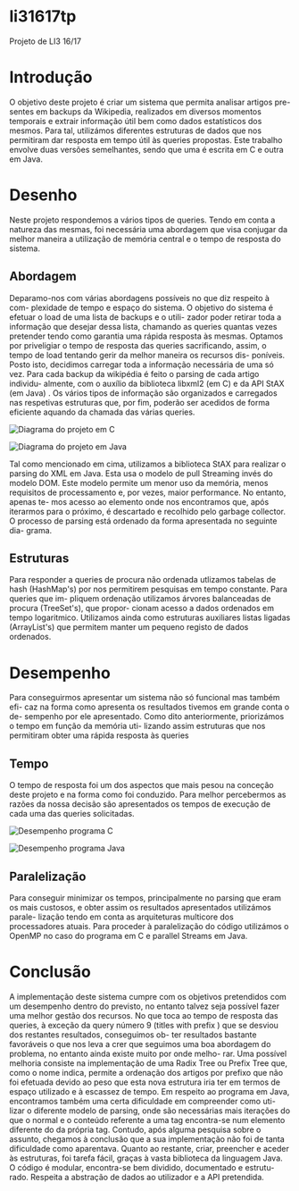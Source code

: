 # li31617tp
Projeto de LI3 16/17

# Introdução
O objetivo deste projeto é criar um sistema que permita analisar artigos pre-
sentes em backups da Wikipedia, realizados em diversos momentos temporais
e extrair informação útil bem como dados estatı́sticos dos mesmos. Para tal,
utilizámos diferentes estruturas de dados que nos permitiram dar resposta
em tempo útil às queries propostas.
Este trabalho envolve duas versões semelhantes, sendo que uma é escrita em C e outra em Java.

# Desenho
Neste projeto respondemos a vários tipos de queries. Tendo em conta a
natureza das mesmas, foi necessária uma abordagem que visa conjugar da
melhor maneira a utilização de memória central e o tempo de resposta do
sistema.

## Abordagem
Deparamo-nos com várias abordagens possı́veis no que diz respeito à com-
plexidade de tempo e espaço do sistema.
O objetivo do sistema é efetuar o load de uma lista de backups e o utili-
zador poder retirar toda a informação que desejar dessa lista, chamando as
queries quantas vezes pretender tendo como garantia uma rápida resposta às
mesmas.
Optamos por priveligiar o tempo de resposta das queries sacrificando,
assim, o tempo de load tentando gerir da melhor maneira os recursos dis-
ponı́veis. Posto isto, decidimos carregar toda a informação necessária de
uma só vez.
Para cada backup da wikipédia é feito o parsing de cada artigo individu-
almente, com o auxı́lio da biblioteca libxml2 (em C) e da API StAX (em Java) . Os vários tipos de informação
são organizados e carregados nas respetivas estruturas que, por fim, poderão
ser acedidos de forma eficiente aquando da chamada das várias queries.

![Diagrama do projeto em C](http://i.imgur.com/IDyEz4V.png "Diagrama do projeto em C")

![Diagrama do projeto em Java](http://i.imgur.com/3unyLnV.png "Diagrama do projeto em Java")

Tal como mencionado em cima, utilizamos a biblioteca StAX para realizar
o parsing do XML em Java. Esta usa o modelo de pull Streaming invés do modelo
DOM. Este modelo permite um menor uso da memória, menos requisitos
de processamento e, por vezes, maior performance. No entanto, apenas te-
mos acesso ao elemento onde nos encontramos que, após iterarmos para o
próximo, é descartado e recolhido pelo garbage collector.
O processo de parsing está ordenado da forma apresentada no seguinte dia-
grama.

## Estruturas
Para responder a queries de procura não ordenada utlizamos tabelas de hash (HashMap's)
por nos permitirem pesquisas em tempo constante. Para queries que im-
pliquem ordenação utilizamos árvores balanceadas de procura (TreeSet's), que propor-
cionam acesso a dados ordenados em tempo logaritmico. Utilizamos ainda
como estruturas auxiliares listas ligadas (ArrayList's) que permitem manter um pequeno
registo de dados ordenados.

# Desempenho
Para conseguirmos apresentar um sistema não só funcional mas também efi-
caz na forma como apresenta os resultados tivemos em grande conta o de-
sempenho por ele apresentado.
Como dito anteriormente, priorizámos o tempo em função da memória uti-
lizando assim estruturas que nos permitiram obter uma rápida resposta às
queries

## Tempo
O tempo de resposta foi um dos aspectos que mais pesou na conceção deste
projeto e na forma como foi conduzido. Para melhor percebermos as razões
da nossa decisão são apresentados os tempos de execução de cada uma das
queries solicitadas.


![Desempenho programa C](http://i.imgur.com/7Ovw5Fz.png "Desempenho programa C")

![Desempenho programa Java](http://i.imgur.com/oVbWOBJ.png "Desempenho programa Java")

## Paralelização
Para conseguir minimizar os tempos, principalmente no parsing que eram os
mais custosos, e obter assim os resultados apresentados utilizámos parale-
lização tendo em conta as arquiteturas multicore dos processadores atuais.
Para proceder à paralelização do código utilizámos o OpenMP no caso do 
programa em C e parallel Streams em Java.

# Conclusão
A implementação deste sistema cumpre com os objetivos pretendidos com
um desempenho dentro do previsto, no entanto talvez seja possı́vel fazer
uma melhor gestão dos recursos.
No que toca ao tempo de resposta das queries, à exceção da query número
9 (titles with prefix ) que se desviou dos restantes resultados, conseguimos ob-
ter resultados bastante favoráveis o que nos leva a crer que seguimos uma
boa abordagem do problema, no entanto ainda existe muito por onde melho-
rar. Uma possı́vel melhoria consiste na implementação de uma Radix Tree
ou Prefix Tree que, como o nome indica, permite a ordenação dos artigos por
prefixo que não foi efetuada devido ao peso que esta nova estrutura iria ter
em termos de espaço utilizado e à escassez de tempo.
Em respeito ao programa em Java, encontramos também uma certa dificuldade em compreender como uti-
lizar o diferente modelo de parsing, onde são necessárias mais iterações do
que o normal e o conteúdo referente a uma tag encontra-se num elemento
diferente do da própria tag. Contudo, após alguma pesquisa sobre o assunto,
chegamos à conclusão que a sua implementação não foi de tanta dificuldade
como aparentava. Quanto ao restante, criar, preencher e aceder às estruturas,
foi tarefa fácil, graças à vasta biblioteca da linguagem Java.
O código é modular, encontra-se bem dividido, documentado e estrutu-
rado. Respeita a abstração de dados ao utilizador e a API pretendida.
